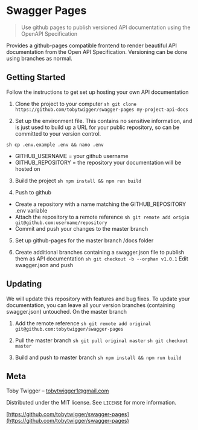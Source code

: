 # Swagger Pages
> Use github pages to publish versioned API documentation using the OpenAPI Specification

Provides a github-pages compatible frontend to render beautiful API documentation from the Open API Specification. Versioning can be done using branches as normal.

## Getting Started

Follow the instructions to get set up hosting your own API documentation

1. Clone the project to your computer
```sh git clone https://github.com/tobytwigger/swagger-pages my-project-api-docs ```

2. Set up the environment file. This contains no sensitive information, and is just used to build up a URL for your public repository, so can be committed to your version control.

```sh cp .env.example .env && nano .env ```
- GITHUB_USERNAME = your github username
- GITHUB_REPOSITORY = the repository your documentation will be hosted on

3. Build the project
```sh npm install && npm run build```

4. Push to github
- Create a repository with a name matching the GITHUB_REPOSITORY .env variable
- Attach the repository to a remote reference
```sh git remote add origin git@github.com:username/repository ```
- Commit and push your changes to the master branch

5. Set up github-pages for the master branch /docs folder

6. Create additional branches containing a swagger.json file to publish them as API documentation
```sh git checkout -b --orphan v1.0.1```
Edit swagger.json and push

## Updating

We will update this repository with features and bug fixes. To update your documentation, you can leave all your version branches (containing swagger.json) untouched. On the master branch

1. Add the remote reference
```sh git remote add original git@github.com:tobytwigger/swagger-pages ```

2. Pull the master branch
```sh git pull original master```
```sh git checkout master ```

3. Build and push to master branch
```sh npm install && npm run build```

## Meta

Toby Twigger – tobytwigger1@gmail.com

Distributed under the MIT license. See ``LICENSE`` for more information.

[https://github.com/tobytwigger/swagger-pages](https://github.com/tobytwigger/swagger-pages)

